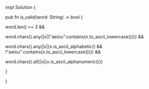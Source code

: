 impl Solution {

pub fn is_valid(word: String) -> bool {

word.len() >= 3 &&

word.chars().any(|x|{"aeiou".contains(x.to_ascii_lowercase())}) &&

word.chars().any(|x|{x.is_ascii_alphabetic() && !"aeiou".contains(x.to_ascii_lowercase())}) &&

word.chars().all(|x|{x.is_ascii_alphanumeric()})

}

}